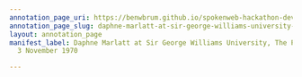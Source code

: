 ```yaml
---
annotation_page_uri: https://benwbrum.github.io/spokenweb-hackathon-development-noterms/annotations/daphne-marlatt-at-sir-george-williams-university-the-poetry-series-3-november-1970-canvas-1-daphne-marlatt.json
annotation_page_slug: daphne-marlatt-at-sir-george-williams-university-the-poetry-series-3-november-1970-canvas-1-daphne-marlatt
layout: annotation_page
manifest_label: Daphne Marlatt at Sir George Williams University, The Poetry Series,
  3 November 1970

---
```

